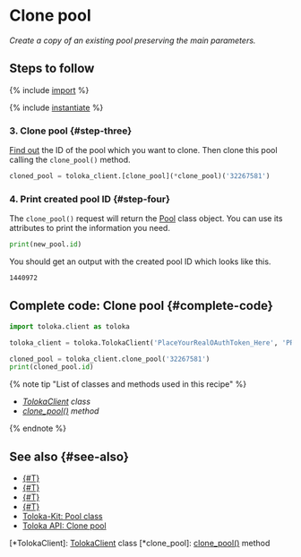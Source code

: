 # Clone pool

_Create a copy of an existing pool preserving the main parameters._

## Steps to follow

{% include [import](../_includes/recipes/import.md) %}

{% include [instantiate](../_includes/recipes/instantiate.md) %}

### 3. Clone pool {#step-three}

[Find out](get-pools.md) the ID of the pool which you want to clone. Then clone this pool calling the `clone_pool()` method.

```python
cloned_pool = toloka_client.[clone_pool](*clone_pool)('32267581')
```

### 4. Print created pool ID {#step-four}

The `clone_pool()` request will return the [Pool](../reference/toloka.client.pool.Pool.md) class object. You can use its attributes to print the information you need.

```python
print(new_pool.id)
```

You should get an output with the created pool ID which looks like this.

```bash
1440972
```

## Complete code: Clone pool {#complete-code}

```python
import toloka.client as toloka

toloka_client = toloka.TolokaClient('PlaceYourRealOAuthToken_Here', 'PRODUCTION')

cloned_pool = toloka_client.clone_pool('32267581')
print(cloned_pool.id)
```

{% note tip "List of classes and methods used in this recipe" %}

- _[TolokaClient](../reference/toloka.client.TolokaClient.md) class_
- _[clone_pool()](../reference/toloka.client.TolokaClient.clone_pool.md) method_

{% endnote %}

## See also {#see-also}

- [{#T}](../../guide/concepts/overview.md)
- [{#T}](learn-basics.md)
- [{#T}](use-cases.md)
- [{#T}](get-pools.md)
- [Toloka-Kit: Pool class](../reference/toloka.client.pool.Pool.md)
- [Toloka API: Clone pool](https://toloka.ai/docs/api/api-reference/#post-/pools/-id-/clone)

[*TolokaClient]: [TolokaClient](../reference/toloka.client.TolokaClient.md) class
[*clone_pool]: [clone_pool()](../reference/toloka.client.TolokaClient.clone_pool.md) method